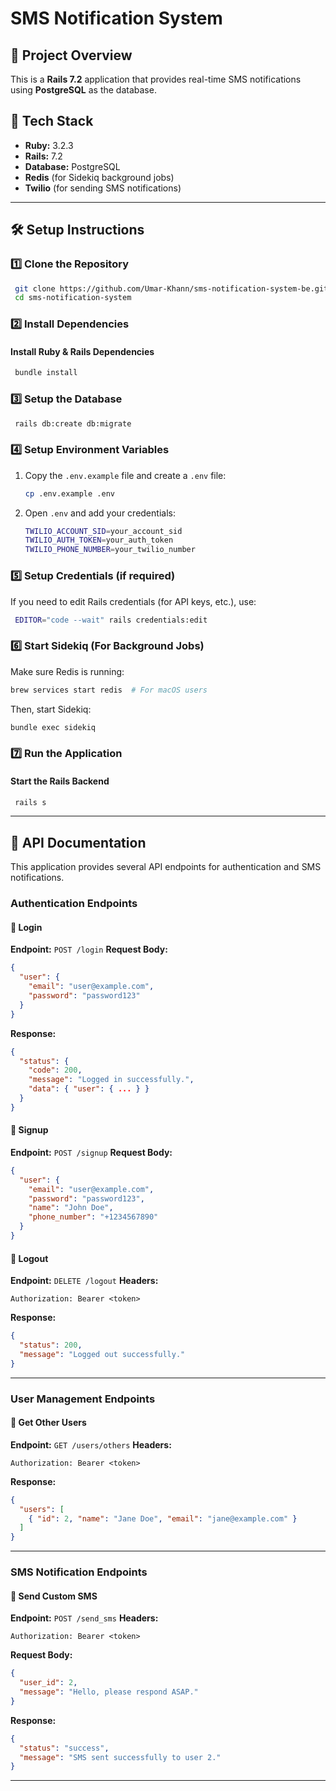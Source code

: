 # SMS Notification System

## 📌 Project Overview
This is a **Rails 7.2** application that provides real-time SMS notifications using **PostgreSQL** as the database.

## 🚀 Tech Stack
- **Ruby:** 3.2.3
- **Rails:** 7.2
- **Database:** PostgreSQL
- **Redis** (for Sidekiq background jobs)
- **Twilio** (for sending SMS notifications)

---

## 🛠️ Setup Instructions

### 1️⃣ **Clone the Repository**
```sh
 git clone https://github.com/Umar-Khann/sms-notification-system-be.git
 cd sms-notification-system
```

### 2️⃣ **Install Dependencies**
#### **Install Ruby & Rails Dependencies**
```sh
 bundle install
```

### 3️⃣ **Setup the Database**
```sh
 rails db:create db:migrate
```

### 4️⃣ **Setup Environment Variables**
1. Copy the `.env.example` file and create a `.env` file:
   ```sh
   cp .env.example .env
   ```
2. Open `.env` and add your credentials:
   ```sh
   TWILIO_ACCOUNT_SID=your_account_sid
   TWILIO_AUTH_TOKEN=your_auth_token
   TWILIO_PHONE_NUMBER=your_twilio_number
   ```

### 5️⃣ **Setup Credentials (if required)**
If you need to edit Rails credentials (for API keys, etc.), use:
```sh
 EDITOR="code --wait" rails credentials:edit
```

### 6️⃣ **Start Sidekiq (For Background Jobs)**
Make sure Redis is running:
```sh
brew services start redis  # For macOS users
```
Then, start Sidekiq:
```sh
bundle exec sidekiq
```

### 7️⃣ **Run the Application**
#### **Start the Rails Backend**
```sh
 rails s
```

---

## 📜 API Documentation
This application provides several API endpoints for authentication and SMS notifications.

### **Authentication Endpoints**

#### 🔹 Login
**Endpoint:** `POST /login`
**Request Body:**
```json
{
  "user": {
    "email": "user@example.com",
    "password": "password123"
  }
}
```
**Response:**
```json
{
  "status": {
    "code": 200,
    "message": "Logged in successfully.",
    "data": { "user": { ... } }
  }
}
```

#### 🔹 Signup
**Endpoint:** `POST /signup`
**Request Body:**
```json
{
  "user": {
    "email": "user@example.com",
    "password": "password123",
    "name": "John Doe",
    "phone_number": "+1234567890"
  }
}
```

#### 🔹 Logout
**Endpoint:** `DELETE /logout`
**Headers:**
```
Authorization: Bearer <token>
```
**Response:**
```json
{
  "status": 200,
  "message": "Logged out successfully."
}
```

---

### **User Management Endpoints**

#### 🔹 Get Other Users
**Endpoint:** `GET /users/others`
**Headers:**
```
Authorization: Bearer <token>
```
**Response:**
```json
{
  "users": [
    { "id": 2, "name": "Jane Doe", "email": "jane@example.com" }
  ]
}
```

---

### **SMS Notification Endpoints**

#### 🔹 Send Custom SMS
**Endpoint:** `POST /send_sms`
**Headers:**
```
Authorization: Bearer <token>
```
**Request Body:**
```json
{
  "user_id": 2,
  "message": "Hello, please respond ASAP."
}
```
**Response:**
```json
{
  "status": "success",
  "message": "SMS sent successfully to user 2."
}
```

---
